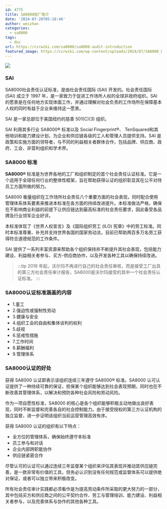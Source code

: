 ```yaml
---
id: 4775
title: SA8000验厂简介
date: '2024-07-28T05:18:46'
author: weizhan
categories:
  - sa8000
tags:
  - doc
url: https://csrwiki.com/sa8000/sa8000-audit-introduction
featured_image: https://csrwiki.com/wp-content/uploads/2024/07/SA8000_Official-Logo.jpg
---
```


![](https://csrwiki.com/wp-content/uploads/2024/07/SA8000_Official-Logo.jpg)

### SAI[](https://csrwiki.com/sa8000/#sai)

SA8000社会责任认证标准，是由社会责任国际 (SAI) 开发的。社会责任国际 (SAI) 成立于 1997 年，是一家致力于促进工作场所人权的全球非政府组织。SAI 的愿景是在任何地方实现体面工作，并通过理解对社会负责的工作场所在保障基本人权的同时有益于企业来维持这一愿景。

SAI 是一家总部位于美国纽约的慈善 501(C)(3) 组织。

SAI 利用其多行业 SA8000® 标准以及 Social Fingerprint®、 TenSquared和其他培训和能力建设计划，为企业和供应链各级的工人和管理人员提供支持。SAI 是政策和实施方面的领导者，与不同的利益相关者群体合作，包括品牌、供应商、政府、工会、非营利组织和学术界。

### SA8000 标准[](https://csrwiki.com/sa8000/#sa8000-%E6%A0%87%E5%87%86)

**SA8000®&#xA0;**&#x6807;准是为世界各地的工厂和组织制定的首个社会责任认证标准。它是一个适用于全球任何行业的整体性框架，旨在帮助获得认证的组织彰显其在公平对待员工方面所做的努力。

SA8000 衡量组织在工作场所社会责任八个重要方面的社会表现，同时配合使用管理体系体系要素来推进本标准在各方面的持续改进提升。本标准做法严格，确保在不影响商业利益的前提下让供应链达到最高标准的社会责任要求，因此备受各品牌及行业领军企业好评。

本标准体现了《世界人权宣言》及《国际组织劳工 (ILO) 宪章》中的劳工标准。同时本标准尊重、补充并支持世界各国的国家劳动法，目前已帮助两百多万名劳工获得符合道德规范的工作条件。

SAI 提供了一系列丰富资源来帮助各个组织保持并不断提升其社会表现，包括能力建设、利益相关者参与、买方-供应商协作，以及开发各种工具以确保持续改进。

> :::tip 2018 年起，沃尔玛不再进行自己的社会责任审核，而是接受工厂出具的第三方社会责任审计报告，SA8000是沃尔玛接受的其中一个社会责任认证标准。 :::

### SA8000认证标准涵盖的内容[](https://csrwiki.com/sa8000/#sa8000%E8%AE%A4%E8%AF%81%E6%A0%87%E5%87%86%E6%B6%B5%E7%9B%96%E7%9A%84%E5%86%85%E5%AE%B9)

- 1.童工
- 2.强迫性或强制性劳动
- 3.健康与安全
- 4.组织工会的自由和集体谈判的权利
- 5.歧视
- 6.惩戒性措施
- 7.工作时间
- 8.薪酬福利
- 9.管理体系

### SA8000认证的好处[](https://csrwiki.com/sa8000/#sa8000%E8%AE%A4%E8%AF%81%E7%9A%84%E5%A5%BD%E5%A4%84)

获得 SA8000 认证即表示该组织连续三年遵守 SA8000® 标准。SA8000 认可认证提供了一种持续可靠的保证，担保某个组织能够达到社会表现预期，同时也在不断改善其管理体系，以解决和预防各种社会风险和劳动风险。

作为一项自愿性标准，SA8000 的核心是各个组织能够积极主动地做出良好表现，同时不断监督和完善各自的社会控制能力。由于接受授权的第三方认证机构的独立监督，进一步证明该组织当前运营管理高效有序。

获得 SA8000 认证的组织有以下特点：

- 全方位的管理体系，确保始终遵守本标准
- 员工参与和对话
- 企业内部跨职能协作
- 供应链紧密合作

尽管认可的认证可以通过连续三年监督某个组织来评估其表现并推动其供应链完善，是一款非常有价值的工具，但务必认识到没有任何规范或监督体系可以提供绝对保证，或者可以独立带来积极改变。

所有社会责任审计实践都必须看作是为提高劳动条件所采取的更大努力的一部分，其中包括买方和供应商之间的公平契约合作、劳工与管理培训、能力建设、利益相关者参与，以及完善体系与协作的其他各种工具。
